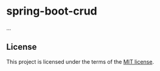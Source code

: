 # spring-boot-crud

...

## License

This project is licensed under the terms of the
[MIT license](/license).
